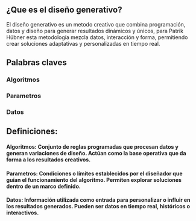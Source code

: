 ## ¿Que es el diseño generativo?
El diseño generativo es un metodo creativo que combina programación, datos y diseño para generar resultados dinámicos y únicos, para Patrik Hübner esta metodología mezcla datos, interacción y forma, permitiendo crear soluciones adaptativas y personalizadas en tiempo real.
## Palabras claves
### Algoritmos
### Parametros
### Datos
## Definiciones:
#### Algoritmos: Conjunto de reglas programadas que procesan datos y generan variaciones de diseño. Actúan como la base operativa que da forma a los resultados creativos.
#### Parametros: Condiciones o límites establecidos por el diseñador que guían el funcionamiento del algoritmo. Permiten explorar soluciones dentro de un marco definido.
#### Datos: Información utilizada como entrada para personalizar o influir en los resultados generados. Pueden ser datos en tiempo real, históricos o interactivos.
